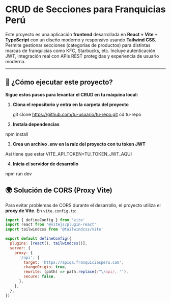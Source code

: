 # CRUD de Secciones para Franquicias Perú

Este proyecto es una aplicación **frontend** desarrollada en **React + Vite + TypeScript** con un diseño moderno y responsivo usando **Tailwind CSS**.  
Permite gestionar secciones (categorías de productos) para distintas marcas de franquicias como KFC, Starbucks, etc. Incluye autenticación JWT, integración real con APIs REST protegidas y experiencia de usuario moderna.

---

## 🚀 ¿Cómo ejecutar este proyecto?

**Sigue estos pasos para levantar el CRUD en tu máquina local:**

1. **Clona el repositorio y entra en la carpeta del proyecto**

   git clone https://github.com/tu-usuario/tu-repo.git
   cd tu-repo

2. **Instala dependencias**

  npm install

3. **Crea un archivo .env en la raíz del proyecto con tu token JWT**

Asi tiene que estar
VITE_API_TOKEN=TU_TOKEN_JWT_AQUI

4. **Inicia el servidor de desarrollo**

npm run dev


## 🌍 Solución de CORS (Proxy Vite)

Para evitar problemas de CORS durante el desarrollo, el proyecto utiliza el **proxy de Vite**.
En `vite.config.ts`:

```js
import { defineConfig } from 'vite'
import react from '@vitejs/plugin-react'
import tailwindcss from '@tailwindcss/vite'

export default defineConfig({
  plugins: [react(), tailwindcss()],
  server: {
    proxy: {
      '/api': {
        target: 'https://apiqa.franquiciasperu.com',
        changeOrigin: true,
        rewrite: (path) => path.replace(/^\/api/, ''),
        secure: false,
      },
    },
  },
})